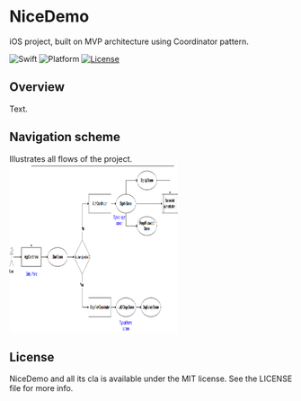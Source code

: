 # NiceDemo
iOS project, built on MVP architecture using Coordinator pattern.

![Swift](https://img.shields.io/badge/Swift-4.0-orange.svg)
![Platform](https://img.shields.io/badge/platform-iOS-lightgrey.svg)
[![License](https://img.shields.io/badge/license-mit-blue.svg)](https://doge.mit-license.org)

## Overview
Text.

## Navigation scheme
Illustrates all flows of the project. 
<img src="https://github.com/Kharauzov/NiceDemo/blob/master/Diagram/NiceDemo.png" width="300px" height="300px"/>

## License
NiceDemo and all its cla is available under the MIT license. See the LICENSE file for more info.
